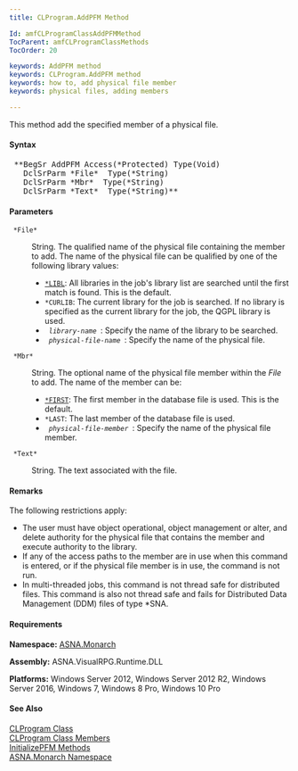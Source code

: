 ```yaml
---
title: CLProgram.AddPFM Method

Id: amfCLProgramClassAddPFMMethod
TocParent: amfCLProgramClassMethods
TocOrder: 20

keywords: AddPFM method
keywords: CLProgram.AddPFM method
keywords: how to, add physical file member
keywords: physical files, adding members

---
```


This method add the specified member of a physical file.

#### Syntax
<pre class="syntax"> **BegSr AddPFM Access(*Protected) Type(Void)
   DclSrParm *File*  Type(*String)
   DclSrParm *Mbr*  Type(*String)
   DclSrParm *Text*  Type(*String)**       </pre>

#### Parameters
<dl>
        <dt>
          <code> *File* </code>
        </dt>
        <dd>

String. The qualified name of the physical file containing the member to add. The name of the physical file can be qualified by one of the following library values:

- <code><u>*LIBL</u></code>: All libraries in the job's library
            list are searched until the first match is found. This
            is the default.
- <code>*CURLIB</code>: The current library for the
            job is searched. If no library is specified as the
            current library for the job, the QGPL library is
            used.
- <code> *library-name* </code>: Specify the name of the library
            to be searched.
- <code> *physical-file-name* </code>: Specify the name of the
            physical file.

</dd>
        <dt>
          <code> *Mbr* </code>
        </dt>
        <dd>

String. The optional name of the physical file member within the *File* to add. The name of the member can be:

- <code><u>*FIRST</u></code>: The first member in the database file is
            used. This is the default.
- <code>*LAST</code>: The last member of the
            database file is used.
- <code> *physical-file-member* </code>: Specify the name of the
            physical file member.

</dd>
        <dt>
          <code> *Text* </code>
        </dt>
        <dd>

String. The text associated with the file.
</dd>
</dl>

#### Remarks
The following restrictions apply:

- The user must have object operational, object
        management or alter, and delete authority for the physical
        file that contains the member and execute authority to the
        library.
- If any of the access paths to the member are in use
        when this command is entered, or if the physical file
        member is in use, the command is not run.
- In multi-threaded jobs, this command is not thread safe
        for distributed files. This command is also not thread safe
        and fails for Distributed Data Management (DDM) files of
        type *SNA.

<!-- start -->

#### Requirements
**Namespace:** [ASNA.Monarch](amfMonarchNamespace.html)

**Assembly:** ASNA.VisualRPG.Runtime.DLL 

**Platforms:** Windows Server 2012, Windows Server 2012 R2, Windows Server 2016, Windows 7, Windows 8 Pro, Windows 10 Pro
<!-- end -->

#### See Also
[CLProgram Class](amfCLProgramClass.html) <br clear="none" /> [ CLProgram Class Members](amfCLProgramClassMembers.html) <br clear="none" /> [ InitializePFM Methods](amfCLProgramClassInitializePFMMethods.html) <br clear="none" /> [ASNA.Monarch Namespace](amfMonarchNamespace.html) 
